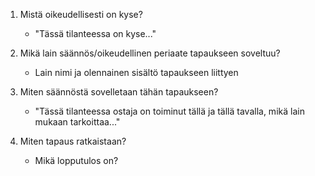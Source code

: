 1. Mistä oikeudellisesti on kyse?
    - "Tässä tilanteessa on kyse..."

2. Mikä lain säännös/oikeudellinen periaate tapaukseen soveltuu?
    - Lain nimi ja olennainen sisältö tapaukseen liittyen

3. Miten säännöstä sovelletaan tähän tapaukseen?
    - "Tässä tilanteessa ostaja on toiminut tällä ja tällä tavalla, mikä lain mukaan tarkoittaa..."

4. Miten tapaus ratkaistaan?
    - Mikä lopputulos on?


